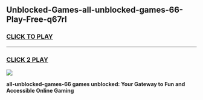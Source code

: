 
## Unblocked-Games-all-unblocked-games-66-Play-Free-q67rl
<h3>
<a href="https://premium76.site?title=all-unblocked-games-66&ref=18A">CLICK TO PLAY</a></h3>
<hr>

<h3>
<a href="https://premium76.site?title=all-unblocked-games-66&ref=18A">CLICK 2 PLAY</a>
  
</h3>

<a href="https://premium76.site?title=all-unblocked-games-66&ref=18A"><img src="https://clearcache.store/games.png"></a>


**all-unblocked-games-66 games unblocked: Your Gateway to Fun and Accessible Online Gaming**
